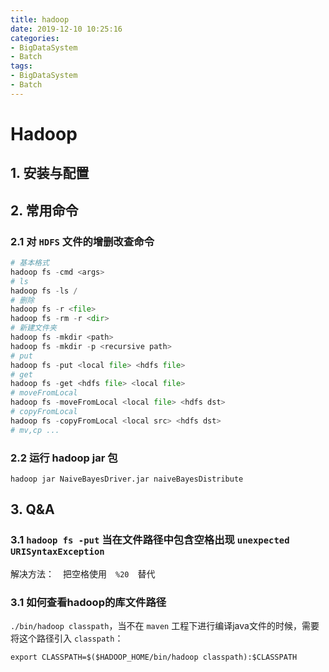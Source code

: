 ```yaml
---
title: hadoop
date: 2019-12-10 10:25:16
categories:
- BigDataSystem
- Batch
tags:
- BigDataSystem
- Batch
---
```


# Hadoop

## 1. 安装与配置

## 2. 常用命令

### 2.1 对 `HDFS` 文件的增删改查命令

```python
# 基本格式
hadoop fs -cmd <args>
# ls
hadoop fs -ls /
# 删除
hadoop fs -r <file>
hadoop fs -rm -r <dir>
# 新建文件夹
hadoop fs -mkdir <path>
hadoop fs -mkdir -p <recursive path>
# put
hadoop fs -put <local file> <hdfs file>
# get
hadoop fs -get <hdfs file> <local file>
# moveFromLocal
hadoop fs -moveFromLocal <local file> <hdfs dst>
# copyFromLocal
hadoop fs -copyFromLocal <local src> <hdfs dst>
# mv,cp ...
```

### 2.2 运行 hadoop jar 包

`hadoop jar NaiveBayesDriver.jar naiveBayesDistribute`

## 3. Q&A

### 3.1 `hadoop fs -put` 当在文件路径中包含空格出现 `unexpected URISyntaxException`

解决方法：　把空格使用　`%20`　替代

### 3.1 如何查看hadoop的库文件路径

`./bin/hadoop classpath`，当不在 `maven` 工程下进行编译java文件的时候，需要将这个路径引入 `classpath`：

```shell
export CLASSPATH=$($HADOOP_HOME/bin/hadoop classpath):$CLASSPATH
```